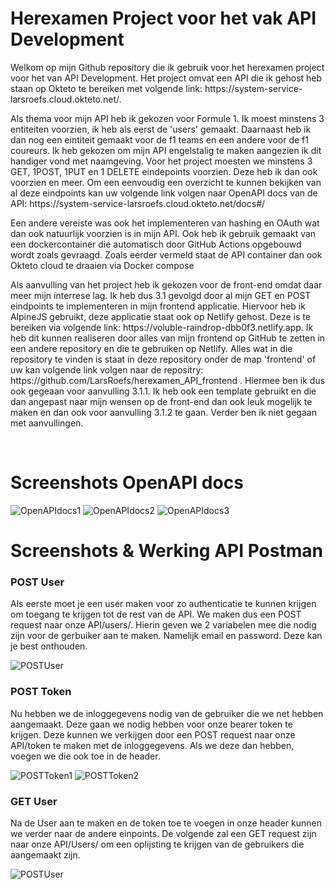 <h1>Herexamen Project voor het vak API Development</h1>
<p>Welkom op mijn Github repository die ik gebruik voor het herexamen project voor het van API Development. Het project omvat een API die ik gehost heb staan op Okteto te bereiken met volgende link: https://system-service-larsroefs.cloud.okteto.net/.</p>
<p>Als thema voor mijn API heb ik gekozen voor Formule 1. Ik moest minstens 3 entiteiten voorzien, ik heb als eerst de 'users' gemaakt. Daarnaast heb ik dan nog een eintiteit gemaakt voor de f1 teams en een andere voor de f1 coureurs. Ik heb gekozen om mijn API engelstalig te maken aangezien ik dit handiger vond met naamgeving. Voor het project moesten we minstens 3 GET, 1POST, 1PUT en 1 DELETE eindepoints voorzien. Deze heb ik dan ook voorzien en meer. Om een eenvoudig een overzicht te kunnen bekijken van al deze eindpoints kan uw volgende link volgen naar OpenAPI docs van de API: https://system-service-larsroefs.cloud.okteto.net/docs#/</p>
<p>Een andere vereiste was ook het implementeren van hashing en OAuth wat dan ook natuurlijk voorzien is in mijn API. Ook heb ik gebruik gemaakt van een dockercontainer die automatisch door GitHub Actions opgebouwd wordt zoals gevraagd. Zoals eerder vermeld staat de API container dan ook Okteto cloud te draaien via Docker compose</p>
<p>Als aanvulling van het project heb ik gekozen voor de front-end omdat daar meer mijn interrese lag. Ik heb dus 3.1 gevolgd door al mijn GET en POST eindpoints te implementeren in mijn frontend applicatie. Hiervoor heb ik AlpineJS gebruikt, deze applicatie staat ook op Netlify gehost. Deze is te bereiken via volgende link: https://voluble-raindrop-dbb0f3.netlify.app. Ik heb dit kunnen realiseren door alles van mijn frontend op GitHub te zetten in een andere repository en die te gebruiken op Netlify. Alles wat in die repository te vinden is staat in deze repository onder de map 'frontend' of uw kan volgende link volgen naar de repositry: https://github.com/LarsRoefs/herexamen_API_frontend . Hiermee ben ik dus ook gegeaan voor aanvulling 3.1.1. Ik heb ook een template gebruikt en die dan angepast naar mijn wensen op de front-end dan ook leuk mogelijk te maken en dan ook voor aanvulling 3.1.2 te gaan. Verder ben ik niet gegaan met aanvullingen.</p>
<br>
<h1>Screenshots OpenAPI docs</h1>

![OpenAPIdocs1](https://drive.google.com/uc?export=view&id=1njpqlGGowTSTsLIBKxK6iudZFqbwLyPt)
![OpenAPIdocs2](https://drive.google.com/uc?export=view&id=1MPA538JUUWahw2BSUyfnUds9hjs15Juq)
![OpenAPIdocs3](https://drive.google.com/uc?export=view&id=1ISgaDcL97mJPE_9SV3JD7EVMWSH-xube)

<h1>Screenshots & Werking API Postman</h1>
<h3>POST User</h3>
<p>Als eerste moet je een user maken voor zo authenticatie te kunnen krijgen om toegang te krijgen tot de rest van de API. We maken dus een POST request naar onze API/users/. Hierin geven we 2 variabelen mee die nodig zijn voor de gerbuiker aan te maken. Namelijk email en password. Deze kan je best onthouden.</p>

![POSTUser](https://drive.google.com/uc?export=view&id=1bLoafsoAIbz3_Gea4kMClYhJ0e95sa-x)

<h3>POST Token</h3>
<p>Nu hebben we de inloggegevens nodig van de gebruiker die we net hebben aangemaakt. Deze gaan we nodig hebben voor onze bearer token te krijgen. Deze kunnen we verkijgen door een POST request naar onze API/token te maken met de inloggegevens. Als we deze dan hebben, voegen we die ook toe in de header.</p>

![POSTToken1](https://drive.google.com/uc?export=view&id=1UvQkhqlYrqerGyxMpoPyRkeYUAQDvs-v)
![POSTToken2](https://drive.google.com/uc?export=view&id=1FQAUWmmZJzl-0wAHlN_TBSRo3HWu9o8K)

<h3>GET User</h3>
<p>Na de User aan te maken en de token toe te voegen in onze header kunnen we verder naar de andere einpoints. De volgende zal een GET request zijn naar onze API/Users/ om een oplijsting te krijgen van de gebruikers die aangemaakt zijn.</p>

![POSTUser](https://drive.google.com/uc?export=view&id=1oe8es3MgcffY0Zh58b0cF2u7z0V54bEK)
